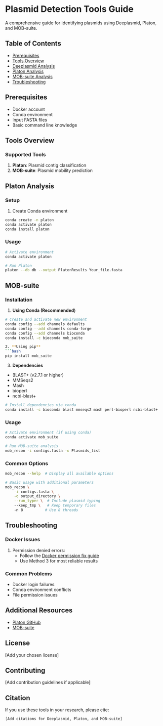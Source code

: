 # Plasmid Detection Tools Guide

A comprehensive guide for identifying plasmids using Deeplasmid, Platon, and MOB-suite.

## Table of Contents
- [Prerequisites](#prerequisites)
- [Tools Overview](#tools-overview)
- [Deeplasmid Analysis](#deeplasmid-analysis)
- [Platon Analysis](#platon-analysis)
- [MOB-suite Analysis](#mob-suite-analysis)
- [Troubleshooting](#troubleshooting)

## Prerequisites
- Docker account
- Conda environment
- Input FASTA files
- Basic command line knowledge

## Tools Overview

### Supported Tools
1. **Platon**: Plasmid contig classification
2. **MOB-suite**: Plasmid mobility prediction

## Platon Analysis

### Setup
1. Create Conda environment
```bash
conda create -n platon
conda activate platon
conda install platon
```

### Usage
```bash
# Activate environment
conda activate platon

# Run Platon
platon --db db --output PlatonResults Your_file.fasta
```

## MOB-suite

### Installation
1. **Using Conda (Recommended)**
```bash
# Create and activate new environment
conda config --add channels defaults
conda config --add channels conda-forge
conda config --add channels bioconda
conda install -c bioconda mob_suite

2. **Using pip**
```bash
pip install mob_suite
```

3. **Dependencies**
- BLAST+ (v2.7.1 or higher)
- MMSeqs2
- Mash
- bioperl
- ncbi-blast+

```bash
# Install dependencies via conda
conda install -c bioconda blast mmseqs2 mash perl-bioperl ncbi-blast+
```

### Usage
```bash
# Activate environment (if using conda)
conda activate mob_suite

# Run MOB-suite analysis
mob_recon -i contigs.fasta -o Plasmids_list
```

### Common Options
```bash
mob_recon --help  # Display all available options

# Basic usage with additional parameters
mob_recon \
    -i contigs.fasta \
    -o output_directory \
    --run_typer \  # Include plasmid typing
    --keep_tmp \   # Keep temporary files
    -n 8          # Use 8 threads
```

## Troubleshooting

### Docker Issues
1. Permission denied errors:
   - Follow the [Docker permission fix guide](https://phoenixnap.com/kb/docker-permission-denied#ftoc-heading-4)
   - Use Method 3 for most reliable results

### Common Problems
- Docker login failures
- Conda environment conflicts
- File permission issues

## Additional Resources
- [Platon GitHub](https://github.com/oschwengers/platon)
- [MOB-suite](https://github.com/phac-nml/mob-suite)

## License
[Add your chosen license]

## Contributing
[Add contribution guidelines if applicable]

## Citation
If you use these tools in your research, please cite:
```
[Add citations for Deeplasmid, Platon, and MOB-suite]
```
